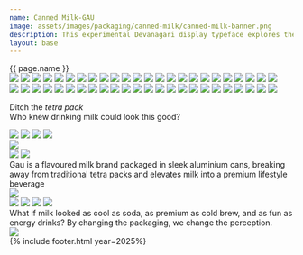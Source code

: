 ```yaml
---
name: Canned Milk-GAU 
image: assets/images/packaging/canned-milk/canned-milk-banner.png
description: This experimental Devanagari display typeface explores the dynamic interplay of gradients and colours, pushing the boundaries of traditional letterforms.
layout: base
---
```

<div class="lg:text-[96px] md:text-[96px] text-[50px] flex justify-center items-center min-h-[145px] italic mb-20">
    {{ page.name }}
</div>
<div class="flex bg-scroll-left w-[1900px] h-[250px]">
    <div class="flex gap-x-9"> 
        <img src="{{site.baseurl}}/assets/images/packaging/canned-milk/can-1.png">
        <img src="{{site.baseurl}}/assets/images/packaging/canned-milk/can-2.png">
        <img src="{{site.baseurl}}/assets/images/packaging/canned-milk/can-3.png">
        <img src="{{site.baseurl}}/assets/images/packaging/canned-milk/can-4.png">
        <img src="{{site.baseurl}}/assets/images/packaging/canned-milk/can-1.png">
        <img src="{{site.baseurl}}/assets/images/packaging/canned-milk/can-2.png">
        <img src="{{site.baseurl}}/assets/images/packaging/canned-milk/can-3.png">
        <img src="{{site.baseurl}}/assets/images/packaging/canned-milk/can-4.png">
        <img src="{{site.baseurl}}/assets/images/packaging/canned-milk/can-1.png">
        <img src="{{site.baseurl}}/assets/images/packaging/canned-milk/can-2.png">
        <img src="{{site.baseurl}}/assets/images/packaging/canned-milk/can-3.png">
        <img src="{{site.baseurl}}/assets/images/packaging/canned-milk/can-4.png">
        <img src="{{site.baseurl}}/assets/images/packaging/canned-milk/can-1.png">
        <img src="{{site.baseurl}}/assets/images/packaging/canned-milk/can-2.png">
        <img src="{{site.baseurl}}/assets/images/packaging/canned-milk/can-3.png">
        <img src="{{site.baseurl}}/assets/images/packaging/canned-milk/can-4.png">
        <img src="{{site.baseurl}}/assets/images/packaging/canned-milk/can-1.png">
        <img src="{{site.baseurl}}/assets/images/packaging/canned-milk/can-2.png">
        <img src="{{site.baseurl}}/assets/images/packaging/canned-milk/can-3.png">
        <img src="{{site.baseurl}}/assets/images/packaging/canned-milk/can-4.png">
        <img src="{{site.baseurl}}/assets/images/packaging/canned-milk/can-1.png">
        <img src="{{site.baseurl}}/assets/images/packaging/canned-milk/can-2.png">
        <img src="{{site.baseurl}}/assets/images/packaging/canned-milk/can-3.png">
        <img src="{{site.baseurl}}/assets/images/packaging/canned-milk/can-4.png">
    </div> 
    <div class="flex gap-x-9"> 
        <img src="{{site.baseurl}}/assets/images/packaging/canned-milk/can-1.png">
        <img src="{{site.baseurl}}/assets/images/packaging/canned-milk/can-2.png">
        <img src="{{site.baseurl}}/assets/images/packaging/canned-milk/can-3.png">
        <img src="{{site.baseurl}}/assets/images/packaging/canned-milk/can-4.png">
        <img src="{{site.baseurl}}/assets/images/packaging/canned-milk/can-1.png">
        <img src="{{site.baseurl}}/assets/images/packaging/canned-milk/can-2.png">
        <img src="{{site.baseurl}}/assets/images/packaging/canned-milk/can-3.png">
        <img src="{{site.baseurl}}/assets/images/packaging/canned-milk/can-4.png">
        <img src="{{site.baseurl}}/assets/images/packaging/canned-milk/can-1.png">
        <img src="{{site.baseurl}}/assets/images/packaging/canned-milk/can-2.png">
        <img src="{{site.baseurl}}/assets/images/packaging/canned-milk/can-3.png">
        <img src="{{site.baseurl}}/assets/images/packaging/canned-milk/can-4.png">
        <img src="{{site.baseurl}}/assets/images/packaging/canned-milk/can-1.png">
        <img src="{{site.baseurl}}/assets/images/packaging/canned-milk/can-2.png">
        <img src="{{site.baseurl}}/assets/images/packaging/canned-milk/can-3.png">
        <img src="{{site.baseurl}}/assets/images/packaging/canned-milk/can-4.png">
        <img src="{{site.baseurl}}/assets/images/packaging/canned-milk/can-1.png">
        <img src="{{site.baseurl}}/assets/images/packaging/canned-milk/can-2.png">
        <img src="{{site.baseurl}}/assets/images/packaging/canned-milk/can-3.png">
        <img src="{{site.baseurl}}/assets/images/packaging/canned-milk/can-4.png">
        <img src="{{site.baseurl}}/assets/images/packaging/canned-milk/can-1.png">
        <img src="{{site.baseurl}}/assets/images/packaging/canned-milk/can-2.png">
        <img src="{{site.baseurl}}/assets/images/packaging/canned-milk/can-3.png">
        <img src="{{site.baseurl}}/assets/images/packaging/canned-milk/can-4.png">
    </div> 
</div> 
<div class="md:text-[36px] text-[22px] h-[200px] flex justify-center items-center md:leading-10 leading-6 text-center my-20">
    <p>
        Ditch the <i>tetra pack</i><br>
        Who knew drinking milk could look this good?
    </p>
</div>
<div class="w-full h-fit lg:px-20 px-5 space-y-15 font-[Instrument_Serif] text-white overflow-hidden mb-20">
    <div class="grid md:grid-cols-2 grid-cols-1 gap-12.5">
        <img src="{{site.baseurl}}/assets/images/packaging/canned-milk/milk-og.png">
        <img src="{{site.baseurl}}/assets/images/packaging/canned-milk/milk-cocoa.png">
        <img src="{{site.baseurl}}/assets/images/packaging/canned-milk/milk-mint.png">
        <img src="{{site.baseurl}}/assets/images/packaging/canned-milk/milk-vanilla.png">
    </div>
    <img src="{{site.baseurl}}/assets/images/packaging/canned-milk/milk-box.png">
    <div class="overflow-hidden relative">
        <img class="relative object-center opacity-0" src="{{site.baseurl}}/assets/images/packaging/canned-milk/milk-box.png">
        <img class="absolute object-center scale-170 top-0 left-0" src="{{site.baseurl}}/assets/images/packaging/canned-milk/milk-box.png">
    </div> 
    <div class="md:text-[36px] text-[22px] max-w-[1000px] mx-auto flex justify-center items-center md:leading-10 leading-6 text-center my-25">
        Gau is a flavoured milk brand packaged in sleek aluminium cans, breaking away from traditional tetra packs and elevates milk into a premium lifestyle beverage
    </div>
    <img src="{{site.baseurl}}/assets/images/packaging/canned-milk/holding-milk.png">
    <div class="grid md:grid-cols-4 grid-cols-2 sm:gap-17 gap-8">
        <img class="" src="{{site.baseurl}}/assets/images/packaging/canned-milk/can-1.png">
        <img class="" src="{{site.baseurl}}/assets/images/packaging/canned-milk/can-2.png">
        <img class="" src="{{site.baseurl}}/assets/images/packaging/canned-milk/can-3.png">
        <img class="" src="{{site.baseurl}}/assets/images/packaging/canned-milk/can-4.png">
    </div> 
    <div class="md:text-[36px] text-[22px] max-w-[1000px] mx-auto flex justify-center items-center md:leading-10 leading-6 text-center my-38">
            What if milk looked as cool as soda, as premium as cold brew, and as fun as energy drinks? By changing the packaging, we change the perception.
    </div>
    <img class="" src="{{site.baseurl}}/assets/images/packaging/canned-milk/cans-cloth.png">
</div>
{% include footer.html year=2025%}
